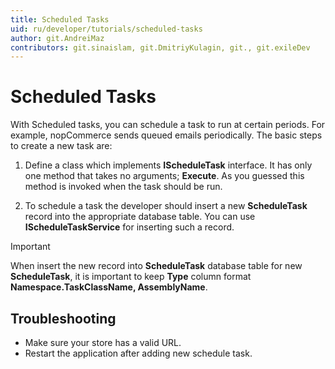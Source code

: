 ```yaml
---
title: Scheduled Tasks
uid: ru/developer/tutorials/scheduled-tasks
author: git.AndreiMaz
contributors: git.sinaislam, git.DmitriyKulagin, git., git.exileDev
---
```


# Scheduled Tasks

With Scheduled tasks, you can schedule a task to run at certain periods. For example, nopCommerce sends queued emails periodically. The basic steps to create a new task are:

1. Define a class which implements **IScheduleTask** interface. It has only one method that takes no arguments; **Execute**. As you guessed this method is invoked when the task should be run.

1. To schedule a task the developer should insert a new **ScheduleTask** record into the appropriate database table. You can use **IScheduleTaskService** for inserting such a record.

> [!IMPORTANT]
> 
> When insert the new record into **ScheduleTask** database table for new **ScheduleTask**, it is important to keep **Type** column  format **Namespace.TaskClassName, AssemblyName**.

## Troubleshooting

- Make sure your store has a valid URL.
- Restart the application after adding new schedule task.
